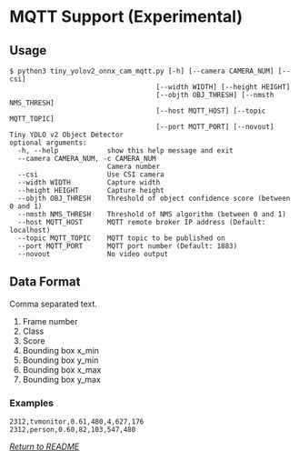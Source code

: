 # MQTT Support (Experimental)

## Usage

```
$ python3 tiny_yolov2_onnx_cam_mqtt.py [-h] [--camera CAMERA_NUM] [--csi]
                                    [--width WIDTH] [--height HEIGHT]
                                    [--objth OBJ_THRESH] [--nmsth NMS_THRESH]
                                    [--host MQTT_HOST] [--topic MQTT_TOPIC]
                                    [--port MQTT_PORT] [--novout]
Tiny YOLO v2 Object Detector
optional arguments:
  -h, --help            show this help message and exit
  --camera CAMERA_NUM, -c CAMERA_NUM
                        Camera number
  --csi                 Use CSI camera
  --width WIDTH         Capture width
  --height HEIGHT       Capture height
  --objth OBJ_THRESH    Threshold of object confidence score (between 0 and 1)
  --nmsth NMS_THRESH    Threshold of NMS algorithm (between 0 and 1)
  --host MQTT_HOST      MQTT remote broker IP address (Default: localhost)
  --topic MQTT_TOPIC    MQTT topic to be published on
  --port MQTT_PORT      MQTT port number (Default: 1883)
  --novout              No video output
```

## Data Format

Comma separated text.

1. Frame number
1. Class
1. Score
1. Bounding box x_min
1. Bounding box y_min
1. Bounding box x_max
1. Bounding box y_max

### Examples

```
2312,tvmonitor,0.61,480,4,627,176
2312,person,0.60,82,103,547,480
```

*[Return to README](../README.md)*
